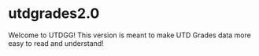 # utdgrades2.0
Welcome to UTDGG!
This version is meant to make UTD Grades data more easy to read and understand!

